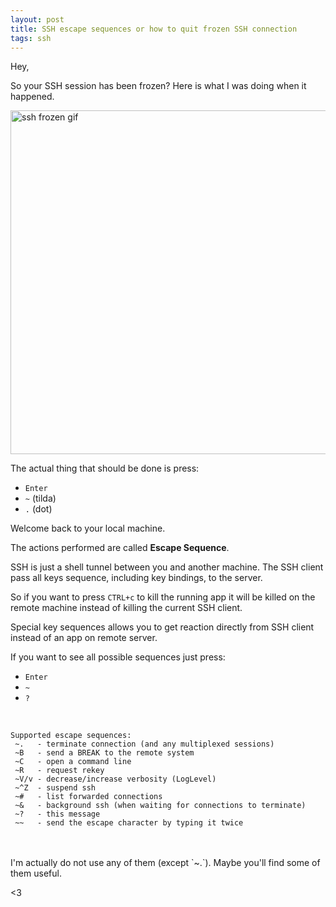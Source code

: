 ```yaml
---
layout: post
title: SSH escape sequences or how to quit frozen SSH connection
tags: ssh
---
```


Hey,

So your SSH session has been frozen? Here is what I was doing when it happened.

<a target="_blank" href="/assets/img/ssh-baboon.gif"><img alt="ssh frozen gif" src="/assets/img/ssh-baboon.gif" width="550px"/></a>

The actual thing that should be done is press:

- `Enter`
- `~` (tilda)
- `.` (dot)

Welcome back to your local machine.

The actions performed are called **Escape Sequence**.

SSH is just a shell tunnel between you and another machine.
The SSH client pass all keys sequence, including key bindings, to the server.

So if you want to press `CTRL+c` to kill the running app it will be killed
on the remote machine instead of killing the current SSH client.

Special key sequences allows you to get reaction directly from SSH client
instead of an app on remote server.

If you want to see all possible sequences just press:

- `Enter`
- `~`
- `?`

<br/>

```text
Supported escape sequences:
 ~.   - terminate connection (and any multiplexed sessions)
 ~B   - send a BREAK to the remote system
 ~C   - open a command line
 ~R   - request rekey
 ~V/v - decrease/increase verbosity (LogLevel)
 ~^Z  - suspend ssh
 ~#   - list forwarded connections
 ~&   - background ssh (when waiting for connections to terminate)
 ~?   - this message
 ~~   - send the escape character by typing it twice
```
<br/>
<br/>
I'm actually do not use any of them (except `~.`). Maybe you'll find some of them useful.

<3
